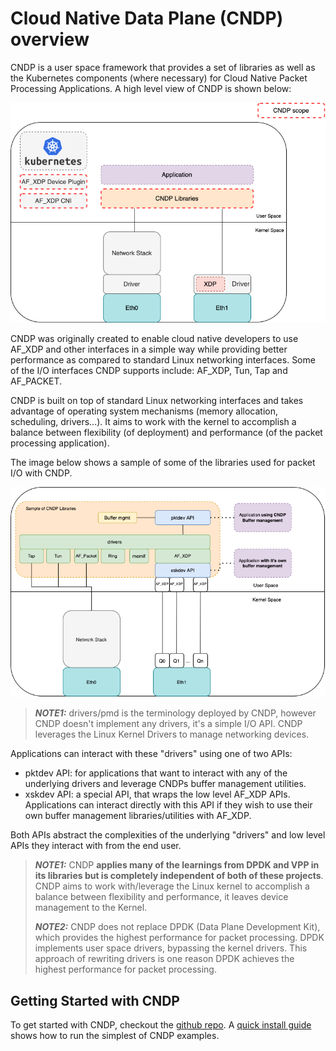 # Cloud Native Data Plane (CNDP) overview

CNDP is a user space framework that provides a set of libraries as well as the Kubernetes
components (where necessary) for Cloud Native Packet Processing Applications. A high level
view of CNDP is shown below:

![CNDP Overview](../images/cndp-overview.png)

CNDP was originally created to enable cloud native developers to use AF_XDP and other interfaces
in a simple way while providing better performance as compared to standard Linux networking
interfaces. Some of the I/O interfaces CNDP supports include: AF_XDP, Tun, Tap and AF_PACKET.

CNDP is built on top of standard Linux networking interfaces and takes advantage of operating system
mechanisms (memory allocation, scheduling, drivers...). It aims to work with the kernel to accomplish
a balance between flexibility (of deployment) and performance (of the packet processing application).

The image below shows a sample of some of the libraries used for packet I/O with CNDP.

![CNDP Drivers](../images/cndp-lib-sample.png)

> **_NOTE1:_** drivers/pmd is the terminology deployed by CNDP, however CNDP doesn't implement
> any drivers, it's a simple I/O API. CNDP leverages the Linux Kernel Drivers to manage networking
> devices.

Applications can interact with these "drivers" using one of two APIs:

- pktdev API: for applications that want to interact with any of the underlying drivers and leverage
  CNDPs buffer management utilities.
- xskdev API: a special API, that wraps the low level AF_XDP APIs. Applications can interact
  directly with this API if they wish to use their own buffer management libraries/utilities with
  AF_XDP.

Both APIs abstract the complexities of the underlying "drivers" and low level APIs they interact with from
the end user.

> **_NOTE1:_** CNDP **applies many of the learnings from DPDK and VPP in its libraries but is completely
> independent of both of these projects**.
> CNDP aims to work with/leverage the Linux kernel to accomplish a balance between flexibility and performance,
> it leaves device management to the Kernel.
>
> **_NOTE2:_** CNDP does not replace DPDK (Data Plane Development Kit), which provides the highest performance
> for packet processing. DPDK implements user space drivers, bypassing the kernel drivers. This approach of rewriting
> drivers is one reason DPDK achieves the highest performance for packet processing.

## Getting Started with CNDP

To get started with CNDP, checkout the [github repo](https://github.com/CloudNativeDataPlane/cndp). A [quick install guide](https://github.com/CloudNativeDataPlane/cndp/blob/main/INSTALL.md) shows how to run the simplest of CNDP examples.
